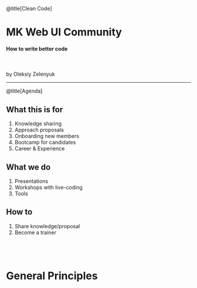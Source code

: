 @title[Clean Code]

# <span class="gold">MK</span> Web UI Community

#### How to write better code
<br>
<br>
<span class="byline">by Oleksiy Zelenyuk</span>

---
@title[Agenda]

## What this is for

1. Knowledge sharing
1. Approach proposals
1. Onboarding new members
1. Bootcamp for candidates
1. Career & Experience

## What we do

1. Presentations
1. Workshops with live-coding
1. Tools

## How to

1. Share knowledge/proposal
1. Become a trainer

#### 
<br>
<br>


####

# General Principles

###

